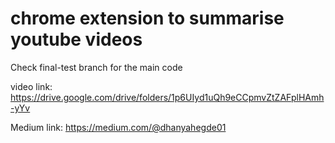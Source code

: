 # chrome extension to summarise youtube videos
Check final-test branch for the main code

video link: https://drive.google.com/drive/folders/1p6UIyd1uQh9eCCpmvZtZAFplHAmh-yYv

Medium link: https://medium.com/@dhanyahegde01
